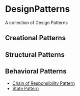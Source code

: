 # DesignPatterns
A collection of Design Patterns

## Creational Patterns
## Structural Patterns
## Behavioral Patterns
- [Chain of Responsibility Pattern](src/Behavioral/ChainOfResponsibility/README.md)
- [State Pattern](src/Behavioral/State/README.md)
